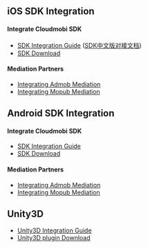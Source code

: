 ## iOS SDK Integration

#### Integrate Cloudmobi SDK

- [SDK Integration Guide](https://github.com/cloudmobi/iOS-SDK/blob/master/iOS_SDK_Integration_Guide(EN).md)
 ([SDK中文版对接文档](https://github.com/cloudmobi/iOS-SDK/blob/master/iOS%20SDK%20Integration%20Guide(CN).md))
- [SDK Download ](https://github.com/cloudmobi/iOS-SDK/blob/master/(CT)iOS-SDK.zip)


#### Mediation Partners

- [Integrating Admob Mediation](https://github.com/cloudmobi/CloudmobiSSP/blob/master/iOS_CTSDK_Adapter-For-Admob.zip)
- [Integrating Mopub Mediation](https://github.com/cloudmobi/CloudmobiSSP/blob/master/CTADSDKForMopub.zip)

## Android SDK Integration

#### Integrate Cloudmobi SDK

- [SDK Integration Guide](https://github.com/cloudmobi/AndroidSDK/blob/master/AndroidSDK_Integration_Guide.md)
- [SDK Download](https://github.com/cloudmobi/AndroidSDK/blob/master/AndroidSDK.zip)

#### Mediation Partners

- [Integrating Admob Mediation](https://github.com/cloudmobi/AndroidSDK/blob/master/AdMob_Mediation_Integration_Guide_For_Android.md)
- [Integrating Mopub Mediation](https://github.com/cloudmobi/AndroidSDK/blob/master/Mopub_Mediation_Integration_Guide_For_Android.md)

##  Unity3D 

- [Unity3D Integration Guide](https://github.com/cloudmobi/CloudmobiSSP/blob/master/u3d-sdk.md)
- [Unity3D plugin Download](https://github.com/cloudmobi/CloudmobiSSP/blob/master/U3D-CTServiceSDK.unitypackage.zip)

